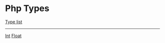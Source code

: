 # Php Types

[Type list](/php/types/list.md)

---

[Int](/php/types/int.md)
[Float](/php/types/float.md)